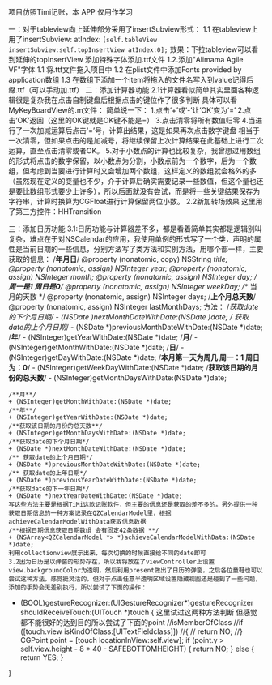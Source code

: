 
项目仿照Timi记账，本 APP 仅用作学习

一：对于tableview向上延伸部分采用了insertSubview形式：
    1.1   在tableview上用了insertSubview: atIndex:
        ```
            [self.tableView insertSubview:self.topInsertView atIndex:0];
        ```
        效果：下拉tableview可以看到延伸的topInsertView
   添加特殊字体添加.ttf文件
    1.2.添加"Alimama Agile VF"字体
        1.1 将.ttf文件拖入项目中
        1.2 在plist文件中添加Fonts provided by application数组
        1.3 在数组下添加一个item将拖入的文件名写入到value记得后缀.ttf（可以手动加.ttf）
二：添加计算器功能
    2.1计算器看似简单其实里面各种逻辑很是复杂我在点击自制键盘后根据点击的键位作了很多判断
    具体可以看MyKeyBoardView的.m文件：
    简单说一下：
    1.点击‘+’或‘-’让‘OK’变为‘=’
    2.点击‘OK’返回（这里的OK键就是OK键不能是=）
    3.点击清零将所有数值归零
    4.当进行了一次加减运算后点击‘=’号，计算出结果，这是如果再次点击数字键盘 相当于一次清零，但如果点击的是加减号，将继续保留上次计算结果在此基础上进行二次运算，直至点击清零或者OK。
    5.对于小数点的计算也比较复杂，我曾想过用数组的形式将点击的数字保留，以小数点为分割，小数点前为一个数字，后为一个数组，但考虑到当要进行计算时又会增加两个数组，这样定义的数组就会格外的多（虽然现在定义的变量也不少，介于计算后确实需要记录一些数值，但这个量也还是要比数组形式要少上许多），所以后面就没有尝试，而是将一些关键结果保存为字符串，计算时换算为CGFloat进行计算保留两位小数。
    2.2新加转场效果 这里用了第三方控件：HHTransition
    
三：添加日历功能
    3.1:日历功能与计算器差不多，都是看着简单其实都是逻辑别叫复杂，难点在于对NSCalendar的应用，我使用单例的形式写了一个类，声明的属性是当前日期的一些信息，分别方法写了类方法和实例方法，用哪个都一样，主要获取的信息：
    /**年月日**/
    @property (nonatomic, copy) NSString *title;
    @property (nonatomic, assign) NSInteger year;
    @property (nonatomic, assign) NSInteger month;
    @property (nonatomic, assign) NSInteger day;
    /**周一是1 周日是0**/
    @property (nonatomic, assign) NSInteger weekDay;
    /** 当月的天数 */
    @property (nonatomic, assign) NSInteger days;
    /**上个月总天数**/
    @property (nonatomic, assign) NSInteger lastMonthDays;
    方法：
    /**获取date的下个月日期*/
    - (NSDate *)nextMonthDateWithDate:(NSDate *)date;
    /** 获取date的上个月日期*/
    - (NSDate *)previousMonthDateWithDate:(NSDate *)date;
    /**年**/
    - (NSInteger)getYearWithDate:(NSDate *)date;
    /**月**/
    - (NSInteger)getMonthWithDate:(NSDate *)date;
    /**日**/
    - (NSInteger)getDayWithDate:(NSDate *)date;
    /**本月第一天为周几 周一：1 周日为：0**/
    - (NSInteger)getWeekDayWithDate:(NSDate *)date;
    /**获取该日期的月份的总天数**/
    - (NSInteger)getMonthDaysWithDate:(NSDate *)date;


    /**月**/
    + (NSInteger)getMonthWithDate:(NSDate *)date;
    /**年**/
    + (NSInteger)getYearWithDate:(NSDate *)date;
    /**获取该日期的月份的总天数**/
    + (NSInteger)getMonthDaysWithDate:(NSDate *)date;
    /**获取date的下个月日期*/
    + (NSDate *)nextMonthDateWithDate:(NSDate *)date;
    /** 获取date的上个月日期*/
    + (NSDate *)previousMonthDateWithDate:(NSDate *)date;
    /** 获取date的上年日期*/
    + (NSDate *)previousYearDateWithDate:(NSDate *)date;
    /**获取date的下一年日期*/
    + (NSDate *)nextYearDateWithDate:(NSDate *)date;
    写这些方法主要是根据TiMi这款记账软件，但主要的信息还是获取的差不多的。另外提供一种获取日期信息的一种方案记录在QZCalendarModel里，根据achieveCalendarModelWithData获取信息数据
    /**根据日期信息获取日期数组 会有固定42条数据 **/
    + (NSArray<QZCalendarModel *> *)achieveCalendarModelWithData:(NSDate *)date;
    利用collectionview展示出来，每次切换的时候直接给不同的date即可
    3.2因为日历是以弹窗的形势存在，所以我将放在了viewController上设置view.backgroundColor为透明，然后利用present做出了日历的弹窗，之后各位童鞋也可以尝试这种方法，感觉挺灵活的，但对于点击任意半透明区域设置隐藏视图还是碰到了一些问题，添加的手势会无差别执行，所以尝试了下面的操作：

- (BOOL)gestureRecognizer:(UIGestureRecognizer*)gestureRecognizer shouldReceiveTouch:(UITouch *)touch {
    这里试过这两种方法判断 但感觉都不能很好的达到目的所以尝试了下面的point
    //isMemberOfClass
    //if ([touch.view isKindOfClass:[UITextFieldclass]])
    //{
      // return NO;
    //}
    CGPoint point = [touch locationInView:self.view];
    if (point.y > self.view.height - 8 * 40 - SAFEBOTTOMHEIGHT) {
        return NO;
    } else {
        return YES;
    }
    
}

